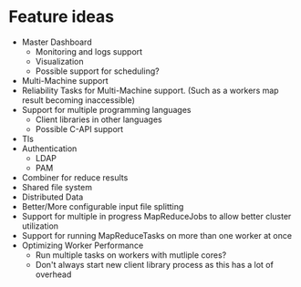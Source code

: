 Feature ideas
====================
* Master Dashboard
  * Monitoring and logs support
  * Visualization
  * Possible support for scheduling?
* Multi-Machine support
* Reliability Tasks for Multi-Machine support. (Such as a workers map result becoming inaccessible) 
* Support for multiple programming languages
  * Client libraries in other languages
  * Possible C-API support
* Tls
* Authentication
  * LDAP
  * PAM
* Combiner for reduce results
* Shared file system
* Distributed Data
* Better/More configurable input file splitting
* Support for multiple in progress MapReduceJobs to allow better cluster utilization
* Support for running MapReduceTasks on more than one worker at once
* Optimizing Worker Performance
  * Run multiple tasks on workers with mutliple cores?
  * Don't always start new client library process as this has a lot of overhead

